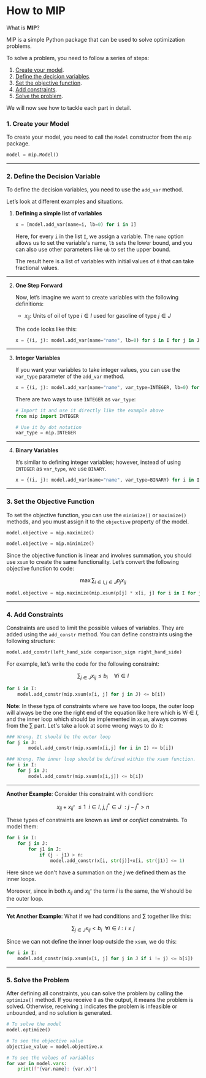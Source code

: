 # How to MIP

What is **MIP**?

MIP is a simple Python package that can be used to solve optimization problems.

To solve a problem, you need to follow a series of steps:

1. [Create your model](#1-create-your-model).
2. [Define the decision variables](#2-define-the-decision-variable).
3. [Set the objective function](#3-set-the-objective-function).
4. [Add constraints](#4-add-constraints).
5. [Solve the problem](#5-solve-the-problem).

We will now see how to tackle each part in detail.

### 1. Create your Model

To create your model, you need to call the `Model` constructor from the `mip` package.

```python
model = mip.Model()
```

---

### 2. Define the Decision Variable

To define the decision variables, you need to use the `add_var` method.

Let’s look at different examples and situations.

1. **Defining a simple list of variables**

    ```python
    x = [model.add_var(name=i, lb=0) for i in I]
    ```

    Here, for every `i` in the list `I`, we assign a variable. The `name` option allows us to set the variable's name, `lb` sets the lower bound, and you can also use other parameters like `ub` to set the upper bound.

    The result here is a list of variables with initial values of `0` that can take fractional values.

---

2. **One Step Forward**

    Now, let’s imagine we want to create variables with the following definitions:

    - $x_{ij}$: Units of oil of type $i \in I$ used for gasoline of type $j \in J$

    The code looks like this:

    ```python
    x = {(i, j): model.add_var(name="name", lb=0) for i in I for j in J}
    ```

---

3. **Integer Variables**

    If you want your variables to take integer values, you can use the `var_type` parameter of the `add_var` method.

    ```python
    x = {(i, j): model.add_var(name="name", var_type=INTEGER, lb=0) for i in I for j in J}
    ```

    There are two ways to use `INTEGER` as `var_type`:

    ```python
    # Import it and use it directly like the example above
    from mip import INTEGER

    # Use it by dot notation
    var_type = mip.INTEGER
    ```

---

4. **Binary Variables**

    It’s similar to defining integer variables; however, instead of using `INTEGER` as `var_type`, we use `BINARY`.

    ```python
    x = {(i, j): model.add_var(name="name", var_type=BINARY) for i in I for j in J}
    ```

---

### 3. Set the Objective Function

To set the objective function, you can use the `minimize()` or `maximize()` methods, and you must assign it to the `objective` property of the model.

```python
model.objective = mip.maximize()

model.objective = mip.minimize()
```

Since the objective function is linear and involves summation, you should use `xsum` to create the same functionality. Let’s convert the following objective function to code:

$$
\max \sum_{i \in I, j \in J} p_{j} x_{ij}
$$

```python
model.objective = mip.maximize(mip.xsum(p[j] * x[i, j] for i in I for j in J))
```

---

### 4. Add Constraints

Constraints are used to limit the possible values of variables. They are added using the `add_constr` method. You can define constraints using the following structure:

```python
model.add_constr(left_hand_side comparison_sign right_hand_side)
```

For example, let’s write the code for the following constraint:

$$
\sum_{j \in J} x_{ij} \leq b_i \quad \forall i \in I
$$

```python
for i in I:
    model.add_constr(mip.xsum(x[i, j] for j in J) <= b[i])
```

**Note**: In these typs of constraints where we have too loops, the outer loop will always be the one the right end of the equation like here which is $\forall i \in I$, and the inner loop which should be implemented in `xsum`, always comes from the $\sum$ part. Let's take a look at some wrong ways to do it:

```python
### Wrong. It should be the outer loop
for j in J:
        model.add_constr(mip.xsum(x[i,j] for i in I) <= b[i])

### Wrong. The inner loop should be defined within the xsum function.
for i in I:
    for j in J:
        model.add_constr(mip.xsum(x[i,j]) <= b[i])
```

---

**Another Example**: Consider this constraint with condition:

$$x_{ij}+x_{ij^* \ } \leq 1 \ \ i \in I, \ j,j^* \in J \ : j - j^* \gt n$$

These types of constraints are known as _limit_ or _conflict_ constraints. To model them:

```python
for i in I:
    for j in J:
        for j1 in J:
            if (j - j1) > n:
                model.add_constr(x[i, str(j)]+x[i, str(j1)] <= 1)
```

Here since we don't have a summation on the $j$ we defined them as the inner loops.

Moreover, since in both $x_{ij}$ and $x_{ij^*}$ the term $i$ is the same, the $\forall i$ should be the outer loop.

---

**Yet Another Example**: What if we had conditions and $\sum$ together like this:

$$\sum_{j \in J} x_{ij} \lt b_{i} \ \ \forall i \in I : i \ne j$$

Since we can not define the inner loop outside the `xsum`, we do this:

```python
for i in I:
    model.add_constr(mip.xsum(x[i, j] for j in J if i != j) <= b[i])
```

---

### 5. Solve the Problem

After defining all constraints, you can solve the problem by calling the `optimize()` method. If you receive `0` as the output, it means the problem is solved. Otherwise, receiving `1` indicates the problem is infeasible or unbounded, and no solution is generated.

```python
# To solve the model
model.optimize()

# To see the objective value
objective_value = model.objective.x

# To see the values of variables
for var in model.vars:
    print(f"{var.name}: {var.x}")
```
